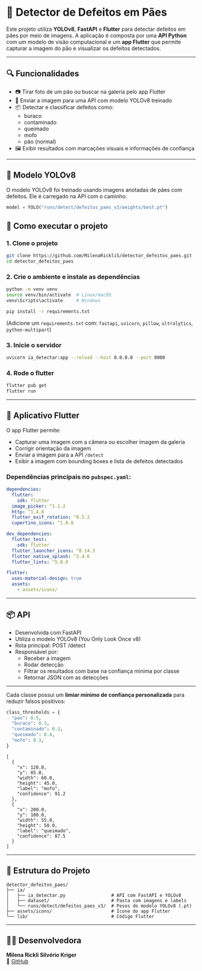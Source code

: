
# 🥖 Detector de Defeitos em Pães

Este projeto utiliza **YOLOv8**, **FastAPI** e **Flutter** para detectar defeitos em pães por meio de imagens. A aplicação é composta por uma **API Python** com um modelo de visão computacional e um **app Flutter** que permite capturar a imagem do pão e visualizar os defeitos detectados.

---

## 🔍 Funcionalidades

- 📷 Tirar foto de um pão ou buscar na galeria pelo app Flutter
- 🧠 Enviar a imagem para uma API com modelo YOLOv8 treinado
- 📦 Detectar e classificar defeitos como:
  - buraco
  - contaminado
  - queimado
  - mofo
  - pão (normal)
- 🖼️ Exibir resultados com marcações visuais e informações de confiança

---

## 🧠 Modelo YOLOv8

O modelo YOLOv8 foi treinado usando imagens anotadas de pães com defeitos. Ele é carregado na API com o caminho:

```python
model = YOLO("runs/detect/defeitos_paes_v3/weights/best.pt")
```

## 🚀 Como executar o projeto

### 1. Clone o projeto

```bash
git clone https://github.com/MilenaRickliS/detector_defeitos_paes.git
cd detector_defeitos_paes
```

### 2. Crie o ambiente e instale as dependências

```bash
python -m venv venv
source venv/bin/activate  # Linux/macOS
venv\Scripts\activate     # Windows

pip install -r requirements.txt
```

(Adicione um `requirements.txt` com: `fastapi`, `uvicorn`, `pillow`, `ultralytics`, `python-multipart`)

### 3. Inicie o servidor

```bash
uvicorn ia_detectar:app --reload --host 0.0.0.0 --port 8000
```

### 4. Rode o flutter

```bash
flutter pub get
flutter run
```

---

## 📲 Aplicativo Flutter

O app Flutter permite:

- Capturar uma imagem com a câmera ou escolher imagem da galeria
- Corrigir orientação da imagem
- Enviar a imagem para a API `/detect`
- Exibir a imagem com bounding boxes e lista de defeitos detectados

### Dependências principais no `pubspec.yaml`:

```yaml
dependencies:
  flutter:
    sdk: flutter
  image_picker: ^1.1.2
  http: ^1.4.0
  flutter_exif_rotation: ^0.5.2
  cupertino_icons: ^1.0.8

dev_dependencies:
  flutter_test:
    sdk: flutter
  flutter_launcher_icons: ^0.14.3
  flutter_native_splash: ^2.4.6
  flutter_lints: ^5.0.0

flutter:
  uses-material-design: true
  assets:
    - assets/icons/
```
---
## 📦 API

- Desenvolvida com FastAPI
- Utiliza o modelo YOLOv8 (You Only Look Once v8)
- Rota principal: POST /detect
- Responsável por:
  - Receber a imagem 
  - Rodar detecção
  - Filtrar os resultados com base na confiança mínima por classe
  - Retornar JSON com as detecções 

---
Cada classe possui um **limiar mínimo de confiança personalizada** para reduzir falsos positivos:

```python
class_thresholds = {
  "pao": 0.5,
  "buraco": 0.3,
  "contaminado": 0.3,
  "queimado": 0.4,
  "mofo": 0.3,
}
```

```Exemplo de resposta JSON
[
  {
    "x": 120.0,
    "y": 85.0,
    "width": 60.0,
    "height": 45.0,
    "label": "mofo",
    "confidence": 91.2
  },
  {
    "x": 200.0,
    "y": 100.0,
    "width": 55.0,
    "height": 50.0,
    "label": "queimado",
    "confidence": 87.5
  }
]
```
---

## 🔗 Estrutura do Projeto

```
detector_defeitos_paes/
├── ia/
│   ├── ia_detectar.py                 # API com FastAPI e YOLOv8
│   ├── dataset/                       # Pasta com imagens e labels
│   └── runs/detect/defeitos_paes_v3/  # Pesos do modelo YOLOv8 (.pt)
├── assets/icons/                      # Ícone do app Flutter
└── lib/                               # Código Flutter
```

---

## 🙋‍♀️ Desenvolvedora

**Milena Rickli Silvério Kriger**  
🔗 [GitHub](https://github.com/MilenaRickliS/detector_defeitos_paes.git)

